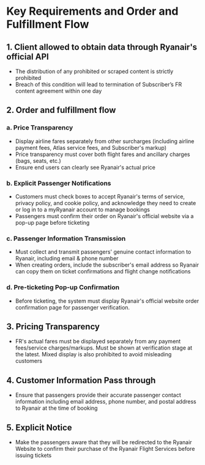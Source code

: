 # Key Requirements and Order and Fulfillment Flow

## 1. Client allowed to obtain data through Ryanair's official API​
- The distribution of any prohibited or scraped content is strictly prohibited​
- Breach of this condition will lead to termination of Subscriber’s FR content agreement within one day

## 2. Order and fulfillment flow
### a. Price Transparency​
- Display airline fares separately from other surcharges (including airline payment fees, Atlas service fees, and Subscriber's markup)​
- Price transparency must cover both flight fares and ancillary charges (bags, seats, etc.)​
- Ensure end users can clearly see Ryanair's actual price

### b. Explicit Passenger Notifications​
- Customers must check boxes to accept Ryanair's terms of service, privacy policy, and cookie policy, and acknowledge they need to create or log in to a myRyanair account to manage bookings​
- Passengers must confirm their order on Ryanair's official website via a pop-up page before ticketing

### c. Passenger Information Transmission​
- Must collect and transmit passengers' genuine contact information to Ryanair, including email & phone number​
- When creating orders, include the subscriber's email address so Ryanair can copy them on ticket confirmations and flight change notifications

### d. Pre-ticketing Pop-up Confirmation
- Before ticketing, the system must display Ryanair's official website order confirmation page for passenger verification.

## 3. Pricing Transparency​
- FR's actual fares must be displayed separately from any payment fees/service charges/markups. Must be shown at verification stage at the latest. Mixed display is also prohibited to avoid misleading customers​

## 4. Customer Information Pass through​
- Ensure that passengers provide their accurate passenger contact information including email address, phone number, and postal address to Ryanair at the time of booking

## 5. Explicit Notice​
- Make the passengers aware that they will be redirected to the Ryanair Website to confirm their purchase of the Ryanair Flight Services before issuing tickets

